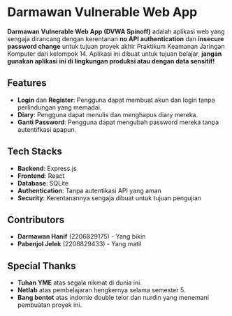 # Darmawan Vulnerable Web App

**Darmawan Vulnerable Web App (DVWA Spinoff)** adalah aplikasi web yang sengaja dirancang dengan kerentanan **no API authentication** dan **insecure password change** untuk tujuan proyek akhir Praktikum Keamanan Jaringan Komputer dari kelompok 14. Aplikasi ini dibuat untuk tujuan belajar, **jangan gunakan aplikasi ini di lingkungan produksi atau dengan data sensitif!**

## Features

- **Login** dan **Register**: Pengguna dapat membuat akun dan login tanpa perlindungan yang memadai.
- **Diary**: Pengguna dapat menulis dan menghapus diary mereka.
- **Ganti Password**: Pengguna dapat mengubah password mereka tanpa autentifkasi apapun.

## Tech Stacks

- **Backend**: Express.js
- **Frontend**: React
- **Database**: SQLite
- **Authentication**: Tanpa autentikasi API yang aman
- **Security**: Kerentanannya sengaja dibuat untuk tujuan pengujian

## Contributors

- **Darmawan Hanif** (2206829175) - Yang bikin
- **Pabenjol Jelek** (2206829433) - Yang matil

## Special Thanks

- **Tuhan YME** atas segala nikmat di dunia ini.
- **Netlab** atas pembelajaran hengkernya selama semester 5.
- **Bang bontot** atas indomie double telor dan nurdin yang menemani pembuatan proyek ini.

